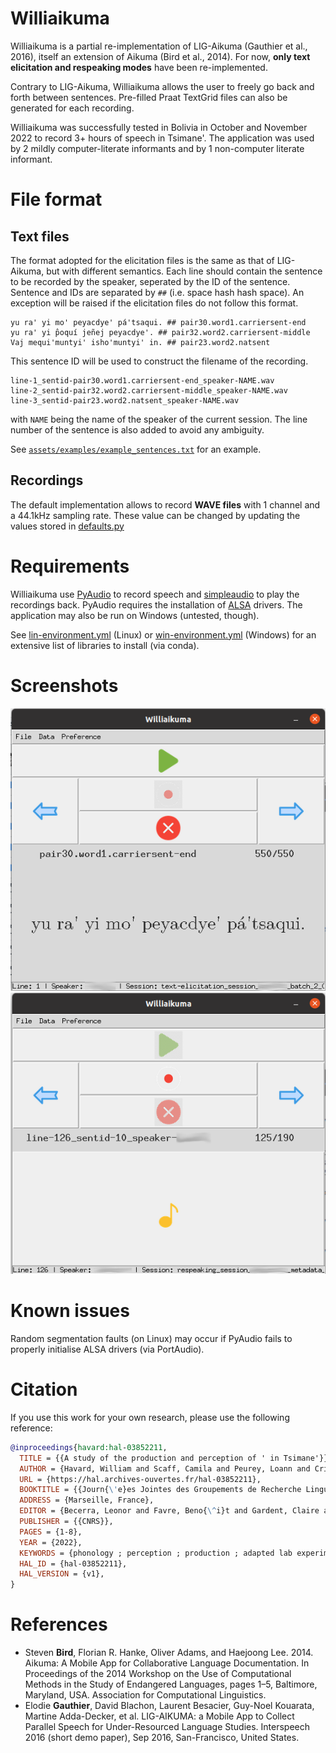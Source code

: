 # Williaikuma

Williaikuma is a partial re-implementation of LIG-Aikuma (Gauthier et al., 2016), itself an extension of Aikuma (Bird et al., 2014). For now, **only text elicitation and respeaking modes** have been re-implemented.

Contrary to LIG-Aikuma, Williaikuma allows the user to freely go back and forth between sentences. Pre-filled Praat TextGrid files can also be generated for each recording.

Williaikuma was successfully tested in Bolivia in October and November 2022 to record 3+ hours of speech in Tsimane'. The application was used by 2 mildly computer-literate informants and by 1 non-computer literate informant.


# File format

## Text files

The format adopted for the elicitation files is the same as that of LIG-Aikuma, but with different semantics.
Each line should contain the sentence to be recorded by the speaker, seperated by the ID of the sentence. Sentence and IDs are separated by ` ## ` (i.e. space hash hash space). An exception will be raised if the elicitation files do not follow this format.

```
yu ra' yi mo' peyacdye' pá'tsaqui. ## pair30.word1.carriersent-end
yu ra' yi p̂oquí jeñej peyacdye'. ## pair32.word2.carriersent-middle
Vaj mequi'muntyi' isho'muntyi' in. ## pair23.word2.natsent
```
This sentence ID will be used to construct the filename of the recording. 

```
line-1_sentid-pair30.word1.carriersent-end_speaker-NAME.wav
line-2_sentid-pair32.word2.carriersent-middle_speaker-NAME.wav
line-3_sentid-pair23.word2.natsent_speaker-NAME.wav
```

with `NAME` being the name of the speaker of the current session. The line number of the sentence is also added to avoid any ambiguity.

See [`assets/examples/example_sentences.txt`](assets/examples/example_sentences.txt) for an example.

## Recordings

The default implementation allows to record **WAVE files** with 1 channel and a 44.1kHz sampling rate. These value can be changed by updating the values stored in [defaults.py](models/defaults.py)

# Requirements

Williaikuma use [PyAudio](https://pypi.org/project/PyAudio/) to record speech and [simpleaudio](https://pypi.org/project/simpleaudio/) to play the recordings back. PyAudio requires the installation of [ALSA](https://www.alsa-project.org/wiki/Main_Page) drivers. The application may also be run on Windows (untested, though).

See [lin-environment.yml](lin-environment.yml) (Linux) or [win-environment.yml](win-environment.yml) (Windows) for an extensive list of libraries to install (via conda).

# Screenshots

![Text elicitation mode](assets/readme/text-elicitation.png)
![Respeaking mode](assets/readme/respeaking.png)

# Known issues

Random segmentation faults (on Linux) may occur if PyAudio fails to properly initialise ALSA drivers (via PortAudio).

# Citation

If you use this work for your own research, please use the following reference:

```bibtex
@inproceedings{havard:hal-03852211,
  TITLE = {{A study of the production and perception of ' in Tsimane'}},
  AUTHOR = {Havard, William and Scaff, Camila and Peurey, Loann and Cristia, Alejandrina},
  URL = {https://hal.archives-ouvertes.fr/hal-03852211},
  BOOKTITLE = {{Journ{\'e}es Jointes des Groupements de Recherche Linguistique Informatique, Formelle et de Terrain (LIFT) et Traitement Automatique des Langues (TAL)}},
  ADDRESS = {Marseille, France},
  EDITOR = {Becerra, Leonor and Favre, Beno{\^i}t and Gardent, Claire and Parmentier, Yannick},
  PUBLISHER = {{CNRS}},
  PAGES = {1-8},
  YEAR = {2022},
  KEYWORDS = {phonology ; perception ; production ; adapted lab experiments.},
  HAL_ID = {hal-03852211},
  HAL_VERSION = {v1},
}
```

# References

* Steven **Bird**, Florian R. Hanke, Oliver Adams, and Haejoong Lee. 2014. Aikuma: A Mobile App for Collaborative Language Documentation. In Proceedings of the 2014 Workshop on the Use of Computational Methods in the Study of Endangered Languages, pages 1–5, Baltimore, Maryland, USA. Association for Computational Linguistics.
* Elodie **Gauthier**, David Blachon, Laurent Besacier, Guy-Noel Kouarata, Martine Adda-Decker, et
al. LIG-AIKUMA: a Mobile App to Collect Parallel Speech for Under-Resourced Language Studies.
Interspeech 2016 (short demo paper), Sep 2016, San-Francisco, United States. 